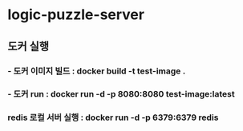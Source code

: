 # logic-puzzle-server

## 도커 실행
###  - 도커 이미지 빌드 : docker build -t test-image .

### - 도커 run : docker run -d -p 8080:8080 test-image:latest

### redis 로컬 서버 실행 : docker run -d -p 6379:6379 redis